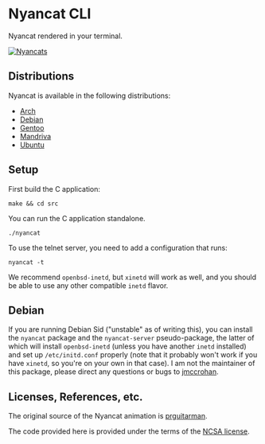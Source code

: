 # Nyancat CLI

Nyancat rendered in your terminal.

[![Nyancats](http://i.imgur.com/snCOQl.png)](http://i.imgur.com/snCOQ.png)

## Distributions

Nyancat is available in the following distributions:

- [Arch](http://aur.archlinux.org/packages.php?ID=55279)
- [Debian](http://packages.qa.debian.org/n/nyancat.html)
- [Gentoo](http://packages.gentoo.org/package/games-misc/nyancat)
- [Mandriva](http://sophie.zarb.org/rpms/928724d4aea0efdbdeda1c80cb59a7d3)
- [Ubuntu](https://launchpad.net/ubuntu/+source/nyancat)

## Setup

First build the C application:

    make && cd src

You can run the C application standalone.

    ./nyancat

To use the telnet server, you need to add a configuration that runs:

    nyancat -t

We recommend `openbsd-inetd`, but `xinetd` will work as well, and you should be able to use any other compatible `inetd` flavor.

## Debian

If you are running Debian Sid ("unstable" as of writing this), you can install the `nyancat` package and the `nyancat-server` pseudo-package, the latter of which will install `openbsd-inetd` (unless you have another `inetd` installed) and set up `/etc/initd.conf` properly (note that it probably won't work if you have `xinetd`, so you're on your own in that case). I am not the maintainer of this package, please direct any questions or bugs to [jmccrohan](https://github.com/jmccrohan).

## Licenses, References, etc.

The original source of the Nyancat animation is [prguitarman](http://www.prguitarman.com/index.php?id=348).

The code provided here is provided under the terms of the [NCSA license](http://en.wikipedia.org/wiki/University_of_Illinois/NCSA_Open_Source_License).

